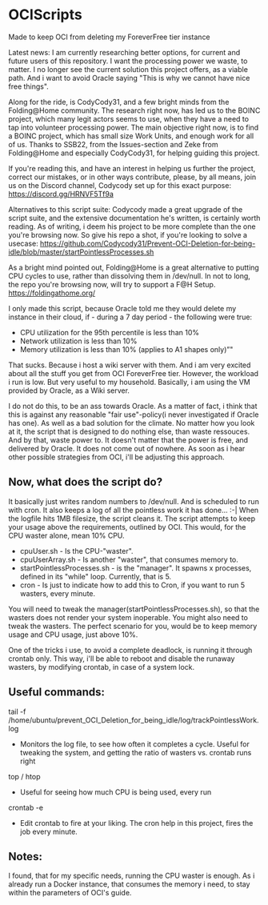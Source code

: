 # OCIScripts
Made to keep OCI from deleting my ForeverFree tier instance

Latest news:
I am currently researching better options, for current and future users of this repository. I want the processing power we waste, to matter. I no longer see the current solution this project offers, as a viable path. 
And i want to avoid Oracle saying "This is why we cannot have nice free things".

Along for the ride, is CodyCody31, and a few bright minds from the Folding@Home community.
The research right now, has led us to the BOINC project, which many legit actors seems to use, when they have a need to tap into volunteer processing power. The main objective right now, is to find a BOINC project, which has small size Work Units, and enough work for all of us.
Thanks to SSB22, from the Issues-section and Zeke from Folding@Home and especially CodyCody31, for helping guiding this project.

If you're reading this, and have an interest in helping us further the project, correct our mistakes, or in other ways contribute, please, by all means, join us on the Discord channel, Codycody set up for this exact purpose: https://discord.gg/HRNVF5Tf9a

Alternatives to this script suite:
Codycody made a great upgrade of the script suite, and the extensive documentation he's written, is certainly worth reading.
As of writing, i deem his project to be more complete than the one you're browsing now. So give his repo a shot, if you're looking to solve a usecase:
https://github.com/Codycody31/Prevent-OCI-Deletion-for-being-idle/blob/master/startPointlessProcesses.sh


As a bright mind pointed out, Folding@Home is a great alternative to putting CPU cycles to use, rather than dissolving them in /dev/null.
In not to long, the repo you're browsing now, will try to support a F@H Setup.
https://foldingathome.org/

I only made this script, because Oracle told me they would delete my instance in their cloud, if - during a 7 day period - the following were true:
* CPU utilization for the 95th percentile is less than 10%
* Network utilization is less than 10%
* Memory utilization is less than 10% (applies to A1 shapes only)”"

That sucks. Because i host a wiki server with them. And i am very excited about all the stuff you get from OCI ForeverFree tier.
However, the workload i run is low. But very useful to my household. Basically, i am using the VM provided by Oracle, as a Wiki server.

I do not do this, to be an ass towards Oracle. As a matter of fact, i think that this is against any reasonable "fair use"-policy(i never investigated if Oracle has one).
As well as a bad solution for the climate. No matter how you look at it, the script that is designed to do nothing else, than waste ressouces. And by that, waste power to. It doesn't matter that the power is free, and delivered by Oracle. It does not come out of nowhere.
As soon as i hear other possible strategies from OCI, i'll be adjusting this approach.

## Now, what does the script do?

It basically just writes random numbers to /dev/null. And is scheduled to run with cron.
It also keeps a log of all the pointless work it has done... :-|
When the logfile hits 1MB filesize, the script cleans it.
The script attempts to keep your usage above the requirements, outlined by OCI. This would, for the CPU waster alone, mean 10% CPU.

* cpuUser.sh - Is the CPU-"waster".
* cpuUserArray.sh - Is another "waster", that consumes memory to.
* startPointlessProcesses.sh - is the "manager". It spawns x processes, defined in its "while" loop. Currently, that is 5.
* cron - Is just to indicate how to add this to Cron, if you want to run 5 wasters, every minute.

You will need to tweak the manager(startPointlessProcesses.sh), so that the wasters does not render your system inoperable.
You might also need to tweak the wasters. The perfect scenario for you, would be to keep memory usage and CPU usage, just above 10%.

One of the tricks i use, to avoid a complete deadlock, is running it through crontab only. This way, i'll be able to reboot and disable the runaway wasters, by modifying crontab, in case of a system lock.


## Useful commands:

tail -f /home/ubuntu/prevent_OCI_Deletion_for_being_idle/log/trackPointlessWork.log
 - Monitors the log file, to see how often it completes a cycle. Useful for tweaking the system, and getting the ratio of wasters vs. crontab runs right

 top / htop
  - Useful for seeing how much CPU is being used, every run

crontab -e
 - Edit crontab to fire at your liking. The cron help in this project, fires the job every minute.


## Notes:
I found, that for my specific needs, running the CPU waster is enough. As i already run a Docker instance, that consumes the memory i need, to stay within the parameters of OCI's guide.
